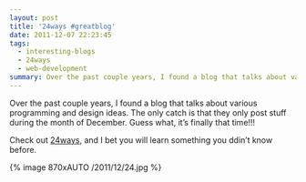```yaml
---
layout: post
title: '24ways #greatblog'
date: 2011-12-07 22:23:45
tags:
  - interesting-blogs
  - 24ways
  - web-development
summary: Over the past couple years, I found a blog that talks about various programming and design ideas. The only catch is that they only post stuff during the month of December. Guess what, it’s finally that time
---
```


Over the past couple years, I found a blog that talks about various programming and design ideas. The only catch is that they only post stuff during the month of December. Guess what, it’s finally that time!!!

Check out [24ways][1], and I bet you will learn something you ddin’t know before.

{% image 870xAUTO /2011/12/24.jpg %}

   [1]: http://24ways.org/